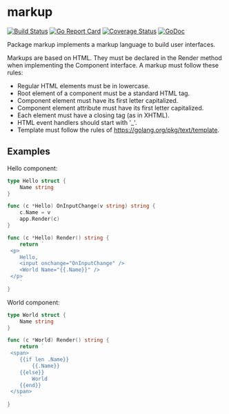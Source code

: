 # markup
[![Build Status](https://travis-ci.org/murlokswarm/markup.svg?branch=master)](https://travis-ci.org/murlokswarm/markup)
[![Go Report Card](https://goreportcard.com/badge/github.com/murlokswarm/markup)](https://goreportcard.com/report/github.com/murlokswarm/markup)
[![Coverage Status](https://coveralls.io/repos/github/murlokswarm/markup/badge.svg?branch=master)](https://coveralls.io/github/murlokswarm/markup?branch=master)
[![GoDoc](https://godoc.org/github.com/murlokswarm/markup?status.svg)](https://godoc.org/github.com/murlokswarm/markup)

Package markup implements a markup language to build user interfaces.

Markups are based on HTML. They must be declared in the Render method when
implementing the Component interface.
A markup must follow these rules:
- Regular HTML elements must be in lowercase.
- Root element of a component must be a standard HTML tag.
- Component element must have its first letter capitalized.
- Component element attribute must have its first letter capitalized.
- Each element must have a closing tag (as in XHTML).
- HTML event handlers should start with '_'.
- Template must follow the rules of https://golang.org/pkg/text/template.

## Examples
Hello component:
```go 
type Hello struct {
	Name string
}

func (c *Hello) OnInputChange(v string) string {
	c.Name = v
	app.Render(c)
}

func (c *Hello) Render() string {
	return `
 <p>
  	Hello,
 	<input onchange="OnInputChange" />
 	<World Name="{{.Name}}" />
 </p>
 	`
}
```

World component:
```go 
type World struct {
	Name string
}

func (c *World) Render() string {
	return `
 <span>
 	{{if len .Name}}
    	{{.Name}}
  	{{else}}
      	World
  	{{end}}
 </span>
 	`
}

```